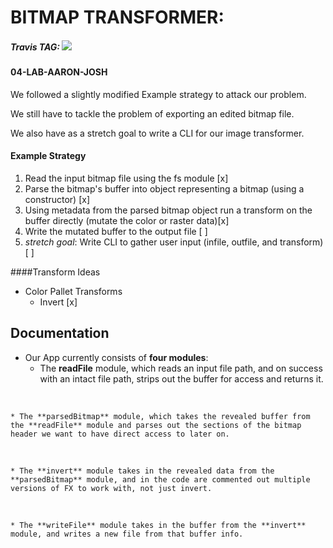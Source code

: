 # BITMAP TRANSFORMER:
##### Travis TAG: <img src='https://travis-ci.com/Aaronmeade92/04-data-modeling-and-binary.svg?branch=josh-aaron'>

#### 04-LAB-AARON-JOSH

We followed a slightly modified Example strategy to attack our problem.

We still have to tackle the problem of exporting an edited bitmap file.

We also have as a stretch goal to write a CLI for our image transformer.

#### Example Strategy 
1. Read the input bitmap file using the fs module [x]
0. Parse the bitmap's buffer into object representing a bitmap (using a constructor) [x]
0. Using metadata from the parsed bitmap object run a transform on the buffer directly (mutate the color or raster data)[x]
0. Write the mutated buffer to the output file [ ]
0. _stretch goal_: Write CLI to gather user input (infile, outfile, and transform) [ ]

####Transform Ideas
* Color Pallet Transforms 
  * Invert [x]


##  Documentation

* Our App currently consists of **four modules**:
    <br>
    * The **readFile** module, which reads an input file path, and on success with an intact file path, strips out the buffer for access and returns it.
<br>

    * The **parsedBitmap** module, which takes the revealed buffer from the **readFile** module and parses out the sections of the bitmap header we want to have direct access to later on.
<br>

    * The **invert** module takes in the revealed data from the **parsedBitmap** module, and in the code are commented out multiple versions of FX to work with, not just invert.
<br>

    * The **writeFile** module takes in the buffer from the **invert** module, and writes a new file from that buffer info.
